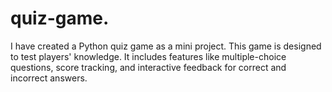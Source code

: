 # quiz-game.
I have created a Python quiz game as a mini project. This game is designed to test players' knowledge. It includes features like multiple-choice questions, score tracking, and interactive feedback for correct and incorrect answers.
